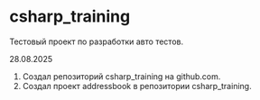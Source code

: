# csharp_training
Тестовый проект по разработки авто тестов.

28.08.2025
1. Создал репозиторий csharp_training на github.com.
2. Создал проект addressbook в репозитории csharp_training.
